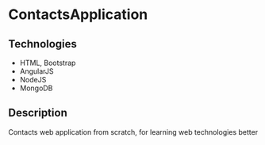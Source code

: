 # ContactsApplication

## Technologies

* HTML, Bootstrap
* AngularJS
* NodeJS
* MongoDB

## Description

Contacts web application from scratch, for learning web technologies better
